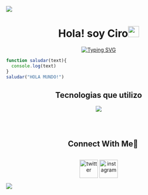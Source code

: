 <img src="https://user-images.githubusercontent.com/73097560/115834477-dbab4500-a447-11eb-908a-139a6edaec5c.gif">

<h1 align="center"><b>Hola! soy Ciro</b><img src="https://media.giphy.com/media/hvRJCLFzcasrR4ia7z/giphy.gif" width="30"></h1>

<p align="center">
  <a href="https://git.io/typing-svg"><img src="https://readme-typing-svg.demolab.com?font=Fira+Code&weight=500&size=25&pause=1000&color=2FA1F7&center=true&width=435&lines=Proximo+FullStack" alt="Typing SVG" /></a>
</p>

```JavaScript
function saludar(text){
  console.log(text)
}
saludar("HOLA MUNDO!")
```

<h2 align="center">Tecnologias que utilizo</h2>
<p align="center">
  <a href="https://skillicons.dev" align="center">
    <img align="center" src="https://skillicons.dev/icons?i=css,discord,figma,github,html,js,linux,nodejs,py,react,tailwind&perline=14" />
  </a>
</p>
<br>
<div>
  <ul align="center">
    <summary><h2 style="display: inline-block">Connect With Me🤝</h2></summary>
  </ul>
</div>
<p align="center">
<a href="https://twitter.com/cirooo_di" target="blank"><img align="center" src="https://user-images.githubusercontent.com/88904952/234980676-61bfb021-ecc8-48f7-88e6-34c1b06c4a58.png" alt="twitter" height="50" width="50" /></a> 
<a href="https://www.instagram.com/ciroo_di/" target="blank"><img align="center" src="https://user-images.githubusercontent.com/88904952/234981169-2dd1e58f-4b7e-468c-8213-034ba62156c3.png" alt="instagram" height="50" width="50" /></a>
  
</p>

<img src="https://user-images.githubusercontent.com/73097560/115834477-dbab4500-a447-11eb-908a-139a6edaec5c.gif">
